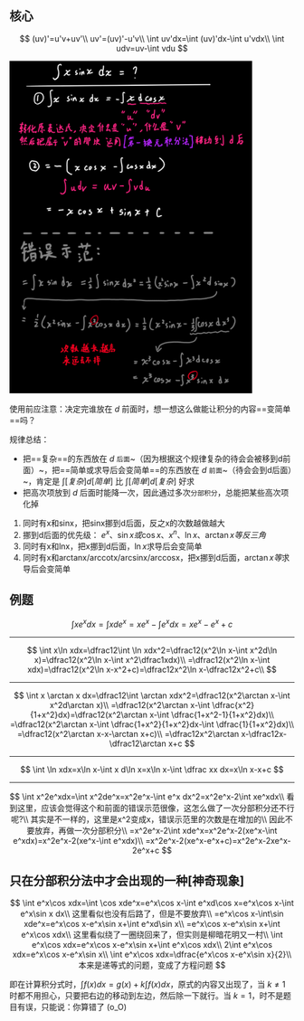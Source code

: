 ## 核心

$$
(uv)'=u'v+uv'\\
uv'=(uv)'-u'v\\
\int uv'dx=\int (uv)'dx-\int u'vdx\\
\int udv=uv-\int vdu
$$

<div align=left><img src="assets/image-20220702165850633.png" alt="image-20220702165850633" style="zoom:60%;" /></div>

使用前应注意：决定完谁放在 $d$ 前面时，想一想这么做能让积分的内容==变简单==吗？

规律总结：

* 把==复杂==的东西放在 $d$ `后面`~（因为根据这个规律复杂的待会会被移到d前面）~，把==简单或求导后会变简单==的东西放在 $d$ `前面`~（待会会到d后面）~，肯定是 $\int [复杂] d[简单]$ 比 $\int [简单]d[复杂]$ 好求
* 把高次项放到 $d$ 后面时能降一次，因此通过多次`分部积分`，总能把某些高次项化掉

1. 同时有x和sinx，把sinx挪到d后面，反之x的次数越做越大
2. 挪到d后面的优先级： $e^x、\sin x或\cos x、x^n、\ln x、\arctan x等反三角$
3. 同时有x和lnx，把x挪到d后面，$\ln x$求导后会变简单
4. 同时有x和arctanx/arccotx/arcsinx/arccosx，把x挪到d后面，$\arctan x等$求导后会变简单

## 例题

$$
\int xe^xdx=\int x de^x=xe^x-\int e^xdx=xe^x-e^x+c
$$

------

$$
\int x\ln xdx=\dfrac12\int \ln xdx^2=\dfrac12(x^2\ln x-\int x^2d\ln x)=\dfrac12(x^2\ln x-\int x^2\dfrac1xdx)\\
=\dfrac12(x^2\ln x-\int xdx)=\dfrac12(x^2\ln x-x^2+c)=\dfrac12x^2\ln x-\dfrac12x^2+c\\
$$

------

$$
\int x \arctan x dx=\dfrac12\int \arctan xdx^2=\dfrac12(x^2\arctan x-\int x^2d\arctan x)\\
=\dfrac12(x^2\arctan x-\int \dfrac{x^2}{1+x^2}dx)=\dfrac12(x^2\arctan x-\int \dfrac{1+x^2-1}{1+x^2}dx)\\
=\dfrac12(x^2\arctan x-\int \dfrac{1+x^2}{1+x^2}dx-\int \dfrac{1}{1+x^2}dx)\\
=\dfrac12(x^2\arctan x-x-\arctan x+c)\\
=\dfrac12x^2\arctan x-\dfrac12x-\dfrac12\arctan x+c
$$

------

$$
\int \ln xdx=x\ln x-\int x d\ln x=x\ln x-\int \dfrac xx dx=x\ln x-x+c
$$

------

$$
\int x^2e^xdx=\int x^2de^x=x^2e^x-\int e^x dx^2=x^2e^x-2\int xe^xdx\\
看到这里，应该会觉得这个和前面的错误示范很像，这怎么做了一次分部积分还不行呢?\\
其实是不一样的，这里是x^2变成x，错误示范里的次数是在增加的\\
因此不要放弃，再做一次分部积分\\
=x^2e^x-2\int xde^x=x^2e^x-2(xe^x-\int e^xdx)=x^2e^x-2(xe^x-\int e^xdx)\\
=x^2e^x-2(xe^x-e^x+c)=x^2e^x-2xe^x-2e^x+c
$$



## 只在分部积分法中才会出现的一种[神奇现象]

$$
\int e^x\cos xdx=\int \cos xde^x=e^x\cos x-\int e^xd\cos x=e^x\cos x-\int e^x\sin x dx\\
这里看似也没有后路了，但是不要放弃\\
=e^x\cos x-\int\sin xde^x=e^x\cos x-e^x\sin x+\int e^xd\sin x\\
=e^x\cos x-e^x\sin x+\int e^x\cos xdx\\
这里看似绕了一圈绕回来了，但实则是柳暗花明又一村\\
\int e^x\cos xdx=e^x\cos x-e^x\sin x+\int e^x\cos xdx\\
2\int e^x\cos xdx=e^x\cos x-e^x\sin x\\
\int e^x\cos xdx=\dfrac{e^x\cos x-e^x\sin x}{2}\\
本来是递等式的问题，变成了方程问题
$$

即在计算积分式时，$\int f(x) dx=g(x)+k\int f(x) dx$，原式的内容又出现了，当 $k\neq1$ 时都不用担心，只要把右边的移动到左边，然后除一下就行。当 $k=1$，时不是题目有误，只能说：你算错了 (o_O)
